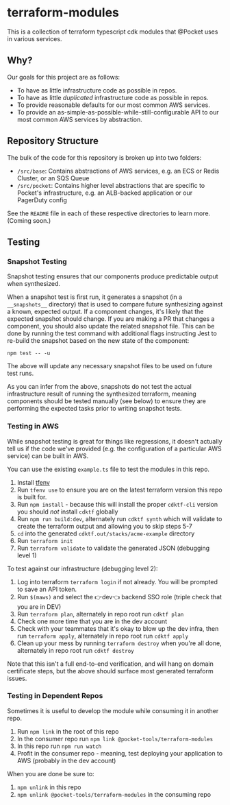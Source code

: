 # terraform-modules

This is a collection of terraform typescript cdk modules
that @Pocket uses in various services.

## Why?

Our goals for this project are as follows:

- To have as little infrastructure code as possible in repos.
- To have as little *duplicated* infrastructure code as possible in repos.
- To provide reasonable defaults for our most common AWS services.
- To provide an as-simple-as-possible-while-still-configurable API to our most common AWS services by abstraction.

## Repository Structure

The bulk of the code for this repository is broken up into two folders:

- `/src/base`: Contains abstractions of AWS services, e.g. an ECS or Redis Cluster, or an SQS Queue
- `/src/pocket`: Contains higher level abstractions that are specific to Pocket's infrastructure, e.g. an ALB-backed application or our PagerDuty config

See the `README` file in each of these respective directories to learn more. (Coming soon.)

## Testing

### Snapshot Testing

Snapshot testing ensures that our components produce predictable output when synthesized.

When a snapshot test is first run, it generates a snapshot (in a `__snapshots__` directory) that is used to compare future synthesizing against a known, expected output. If a component changes, it's likely that the expected snapshot should change. If you are making a PR that changes a component, you should also update the related snapshot file. This can be done by running the test command with additional flags instructing Jest to re-build the snapshot based on the new state of the component:

`npm test -- -u`

The above will update any necessary snapshot files to be used on future test runs.

As you can infer from the above, snapshots do not test the actual infrastructure result of running the synthesized terraform, meaning components should be tested manually (see below) to ensure they are performing the expected tasks prior to writing snapshot tests.

### Testing in AWS

While snapshot testing is great for things like regressions, it doesn't actually tell us if the code we've provided (e.g. the configuration of a particular AWS service) can be built in AWS.

You can use the existing `example.ts` file to test the modules in this repo.

1. Install [tfenv](https://github.com/tfutils/tfenv)
2. Run `tfenv use` to ensure you are on the latest terraform version this repo is built for.
3. Run `npm install` - because this will install the proper `cdktf-cli` version you should _not_ install `cdktf` globally
4. Run `npm run build:dev`, alternately run `cdktf synth` which will validate to create the terraform output and allowing you to skip steps 5-7
5. `cd` into the generated `cdktf.out/stacks/acme-example` directory
6. Run `terraform init`
7. Run `terraform validate` to validate the generated JSON (debugging level 1)

To test against our infrastructure (debugging level 2):

1. Log into terraform `terraform login` if not already. You will be prompted to save an API token.
2. Run `$(maws)` and select the 👉dev👈 backend SSO role (triple check that you are in DEV)
3. Run `terraform plan`, alternately in repo root run `cdktf plan`
4. Check one more time that you are in the dev account
5. Check with your teammates that it's okay to blow up the dev infra, then run `terraform apply`, alternately in repo root run `cdktf apply`
6. Clean up your mess by running `terraform destroy` when you're all done, alternately in repo root run `cdktf destroy`

Note that this isn't a full end-to-end verification, and will hang on domain certificate steps, but the above should surface most generated terraform issues.

### Testing in Dependent Repos

Sometimes it is useful to develop the module while consuming it in another repo.

1. Run `npm link` in the root of this repo
2. In the consumer repo run `npm link @pocket-tools/terraform-modules`
3. In this repo run `npm run watch`
4. Profit in the consumer repo - meaning, test deploying your application to AWS (probably in the dev account)

When you are done be sure to:
1. `npm unlink` in this repo
2. `npm unlink @pocket-tools/terraform-modules` in the consuming repo
